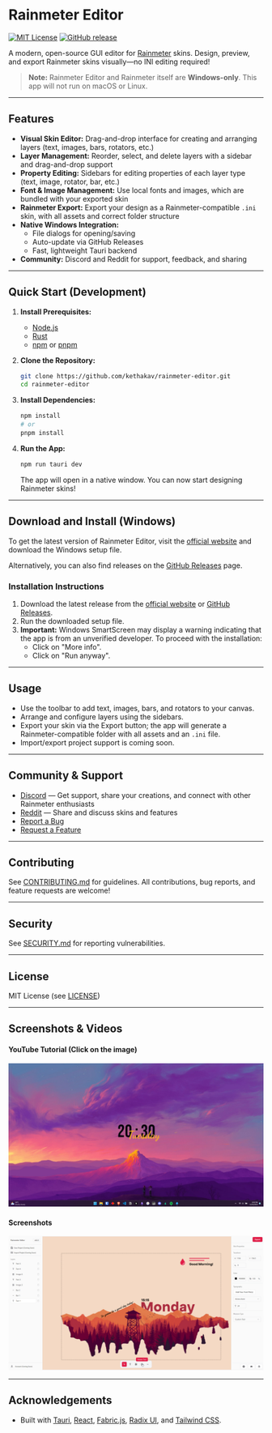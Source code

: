 # Rainmeter Editor

[![MIT License](https://img.shields.io/badge/license-MIT-green.svg)](LICENSE)
[![GitHub release](https://img.shields.io/github/v/release/kethakav/rainmeter-editor)](https://github.com/kethakav/rainmeter-editor/releases)

A modern, open-source GUI editor for [Rainmeter](https://www.rainmeter.net/) skins. Design, preview, and export Rainmeter skins visually—no INI editing required!

> **Note:** Rainmeter Editor and Rainmeter itself are **Windows-only**. This app will not run on macOS or Linux.

---

## Features

- **Visual Skin Editor:** Drag-and-drop interface for creating and arranging layers (text, images, bars, rotators, etc.)
- **Layer Management:** Reorder, select, and delete layers with a sidebar and drag-and-drop support
- **Property Editing:** Sidebars for editing properties of each layer type (text, image, rotator, bar, etc.)
- **Font & Image Management:** Use local fonts and images, which are bundled with your exported skin
- **Rainmeter Export:** Export your design as a Rainmeter-compatible `.ini` skin, with all assets and correct folder structure
- **Native Windows Integration:**
  - File dialogs for opening/saving
  - Auto-update via GitHub Releases
  - Fast, lightweight Tauri backend
- **Community:** Discord and Reddit for support, feedback, and sharing

---

## Quick Start (Development)

1. **Install Prerequisites:**
   - [Node.js](https://nodejs.org/)
   - [Rust](https://www.rust-lang.org/tools/install)
   - [npm](https://www.npmjs.com/) or [pnpm](https://pnpm.io/)

2. **Clone the Repository:**
   ```sh
   git clone https://github.com/kethakav/rainmeter-editor.git
   cd rainmeter-editor
   ```

3. **Install Dependencies:**
   ```sh
   npm install
   # or
   pnpm install
   ```

4. **Run the App:**
   ```sh
   npm run tauri dev
   ```
   The app will open in a native window. You can now start designing Rainmeter skins!

---

## Download and Install (Windows)

To get the latest version of Rainmeter Editor, visit the [official website](https://rainmetereditor.pages.dev/) and download the Windows setup file.

Alternatively, you can also find releases on the [GitHub Releases](https://github.com/kethakav/rainmeter-editor/releases) page.

### Installation Instructions

1. Download the latest release from the [official website](https://rainmetereditor.pages.dev/) or [GitHub Releases](https://github.com/kethakav/rainmeter-editor/releases).
2. Run the downloaded setup file.
3. **Important:** Windows SmartScreen may display a warning indicating that the app is from an unverified developer. To proceed with the installation:
   - Click on "More info".
   - Click on "Run anyway".

---

## Usage

- Use the toolbar to add text, images, bars, and rotators to your canvas.
- Arrange and configure layers using the sidebars.
- Export your skin via the Export button; the app will generate a Rainmeter-compatible folder with all assets and an `.ini` file.
- Import/export project support is coming soon.

---

## Community & Support

- [Discord](https://discord.gg/tzY82KkS4H) — Get support, share your creations, and connect with other Rainmeter enthusiasts
- [Reddit](https://www.reddit.com/r/rainmetereditor/) — Share and discuss skins and features
- [Report a Bug](https://github.com/kethakav/rainmeter-editor/issues/new?template=bug_report.yml)
- [Request a Feature](https://github.com/kethakav/rainmeter-editor/issues/new?template=feature_request.yml)

---

## Contributing

See [CONTRIBUTING.md](CONTRIBUTING.md) for guidelines. All contributions, bug reports, and feature requests are welcome!

---

## Security

See [SECURITY.md](SECURITY.md) for reporting vulnerabilities.

---

## License

MIT License (see [LICENSE](LICENSE))

---

## Screenshots & Videos

#### YouTube Tutorial (Click on the image)
[![Video 2](media/images/explorer_QlFPmVzH8R.png)](https://youtu.be/FxBZCdO-a5o)  
#### Screenshots
![Screenshot 1](media/images/ss-rm-editor.png)

---

## Acknowledgements

- Built with [Tauri](https://tauri.app/), [React](https://react.dev/), [Fabric.js](http://fabricjs.com/), [Radix UI](https://www.radix-ui.com/), and [Tailwind CSS](https://tailwindcss.com/).